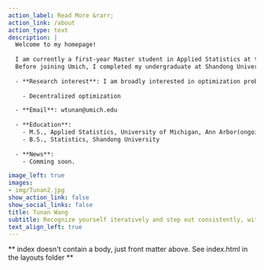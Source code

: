 ```yaml
---
action_label: Read More &rarr;
action_link: /about
action_type: text
description: |
  Welcome to my homepage!
  
  I am currently a first-year Master student in Applied Statistics at the Department of Statistics (STATS) at the University of Michigan, Ann Arbor.
  Before joining Umich, I completed my undergraduate at Shandong University.
  
  - **Research interest**: I am broadly interested in optimization problems. Some recent topics includes
  
    - Decentralized optimization

  - **Email**: wtunan@umich.edu	
  
  - **Education**:
    - M.S., Applied Statistics, University of Michigan, Ann Arbor(ongoing)
    - B.S., Statistics, Shandong University
  
  - **News**:
    - Comming soon.

image_left: true
images:
- img/Tunan2.jpg
show_action_link: false
show_social_links: false
title: Tunan Wang
subtitle: Recognize yourself iteratively and step out consistently, with hammer.
text_align_left: true
---
```



** index doesn't contain a body, just front matter above.
See index.html in the layouts folder **
